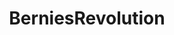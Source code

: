 ---
title: BerniesRevolution
crosslinks:
- OurPresident
- Political_Revolution
- StillSandersForPres
- Kossacks_for_Sanders
---